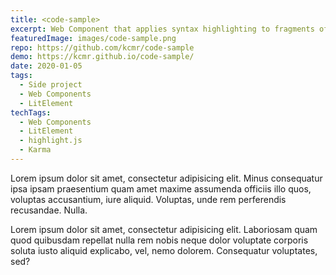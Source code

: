 ```yaml
---
title: <code-sample>
excerpt: Web Component that applies syntax highlighting to fragments of code.
featuredImage: images/code-sample.png
repo: https://github.com/kcmr/code-sample
demo: https://kcmr.github.io/code-sample/
date: 2020-01-05
tags:
  - Side project
  - Web Components
  - LitElement
techTags:
  - Web Components
  - LitElement
  - highlight.js
  - Karma
---
```


Lorem ipsum dolor sit amet, consectetur adipisicing elit. Minus consequatur ipsa ipsam praesentium quam amet maxime assumenda officiis illo quos, voluptas accusantium, iure aliquid. Voluptas, unde rem perferendis recusandae. Nulla.

Lorem ipsum dolor sit amet, consectetur adipisicing elit. Laboriosam quam quod quibusdam repellat nulla rem nobis neque dolor voluptate corporis soluta iusto aliquid explicabo, vel, nemo dolorem. Consequatur voluptates, sed?
